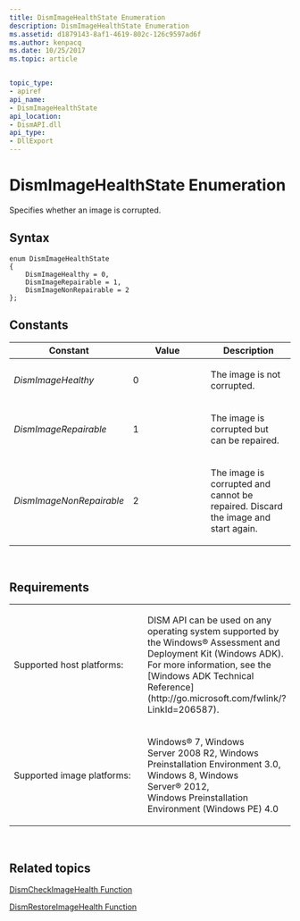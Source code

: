 ```yaml
---
title: DismImageHealthState Enumeration
description: DismImageHealthState Enumeration
ms.assetid: d1879143-8af1-4619-802c-126c9597ad6f
ms.author: kenpacq
ms.date: 10/25/2017
ms.topic: article


topic_type: 
- apiref
api_name: 
- DismImageHealthState
api_location: 
- DismAPI.dll
api_type: 
- DllExport
---
```


# DismImageHealthState Enumeration


Specifies whether an image is corrupted.

## <span id="Syntax"></span><span id="syntax"></span><span id="SYNTAX"></span>Syntax


``` syntax
enum DismImageHealthState
{
    DismImageHealthy = 0,
    DismImageRepairable = 1,
    DismImageNonRepairable = 2
};
```

## <span id="Constants"></span><span id="constants"></span><span id="CONSTANTS"></span>Constants


<table>
<colgroup>
<col width="33%" />
<col width="33%" />
<col width="33%" />
</colgroup>
<thead>
<tr class="header">
<th>Constant</th>
<th>Value</th>
<th>Description</th>
</tr>
</thead>
<tbody>
<tr class="odd">
<td><p><em>DismImageHealthy</em></p></td>
<td><p>0</p></td>
<td><p>The image is not corrupted.</p></td>
</tr>
<tr class="even">
<td><p><em>DismImageRepairable</em></p></td>
<td><p>1</p></td>
<td><p>The image is corrupted but can be repaired.</p></td>
</tr>
<tr class="odd">
<td><p><em>DismImageNonRepairable</em></p></td>
<td><p>2</p></td>
<td><p>The image is corrupted and cannot be repaired. Discard the image and start again.</p></td>
</tr>
</tbody>
</table>

 

## <span id="Requirements"></span><span id="requirements"></span><span id="REQUIREMENTS"></span>Requirements


<table>
<colgroup>
<col width="50%" />
<col width="50%" />
</colgroup>
<tbody>
<tr class="odd">
<td><p>Supported host platforms:</p></td>
<td><p>DISM API can be used on any operating system supported by the Windows® Assessment and Deployment Kit (Windows ADK). For more information, see the [Windows ADK Technical Reference](http://go.microsoft.com/fwlink/?LinkId=206587).</p></td>
</tr>
<tr class="even">
<td><p>Supported image platforms:</p></td>
<td><p>Windows® 7, Windows Server 2008 R2, Windows Preinstallation Environment 3.0, Windows 8, Windows Server® 2012, Windows Preinstallation Environment (Windows PE) 4.0</p></td>
</tr>
</tbody>
</table>

 

## <span id="related_topics"></span>Related topics


[DismCheckImageHealth Function](dismcheckimagehealth-function.md)

[DismRestoreImageHealth Function](dismrestoreimagehealth-function.md)

 

 




